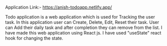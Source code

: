 Application Link:- https://anish-todoapp.netlify.app/

Todo application is a web application which is used for Tracking the user task. In this application user can Create, Delete, Edit, Reset their task.
User can Add their daily task and after completion they can remove from the list.
I have made this web application using React js.
I have used "useState" react hook for changing the state.

